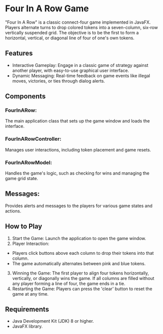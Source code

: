 # Four In A Row Game

"Four In A Row" is a classic connect-four game implemented in JavaFX. Players alternate turns to drop colored tokens into a seven-column, six-row vertically suspended grid. The objective is to be the first to form a horizontal, vertical, or diagonal line of four of one's own tokens.

## Features
- Interactive Gameplay: Engage in a classic game of strategy against another player, with easy-to-use graphical user interface.
- Dynamic Messaging: Real-time feedback on game events like illegal moves, victories, or ties through dialog alerts.
  
## Components
### FourInARow: 
The main application class that sets up the game window and loads the interface.
### FourInARowController: 
Manages user interactions, including token placement and game resets.
### FourInARowModel: 
Handles the game's logic, such as checking for wins and managing the game grid state.
## Messages: 
Provides alerts and messages to the players for various game states and actions.

## How to Play
1. Start the Game: Launch the application to open the game window.
2. Player Interaction:
- Players click buttons above each column to drop their tokens into that column.
- The game automatically alternates between pink and blue tokens.
3. Winning the Game:
The first player to align four tokens horizontally, vertically, or diagonally wins the game.
If all columns are filled without any player forming a line of four, the game ends in a tie.
4. Restarting the Game:
Players can press the 'clear' button to reset the game at any time.

## Requirements
- Java Development Kit (JDK) 8 or higher.
- JavaFX library.
